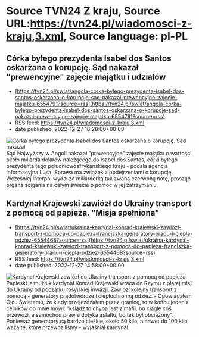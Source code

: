 # Source TVN24 Z kraju, Source URL:https://tvn24.pl/wiadomosci-z-kraju,3.xml, Source language: pl-PL

## Córka byłego prezydenta Isabel dos Santos oskarżana o korupcję. Sąd nakazał "prewencyjne" zajęcie majątku i udziałów
 - [https://tvn24.pl/swiat/angola-corka-bylego-prezydenta-isabel-dos-santos-oskarzana-o-korupcje-sad-nakazal-prewencyjne-zajecie-majatku-6554791?source=rss](https://tvn24.pl/swiat/angola-corka-bylego-prezydenta-isabel-dos-santos-oskarzana-o-korupcje-sad-nakazal-prewencyjne-zajecie-majatku-6554791?source=rss)
 - RSS feed: https://tvn24.pl/wiadomosci-z-kraju,3.xml
 - date published: 2022-12-27 18:28:00+00:00

<img alt="Córka byłego prezydenta Isabel dos Santos oskarżana o korupcję. Sąd nakazał " src="https://tvn24.pl/najnowsze/cdn-zdjecie-2o4xys-isabel-dos-santos-corka-bylego-prezydenta-angoli-6554801/alternates/LANDSCAPE_1280" />
    Sąd Najwyższy w Angoli nakazał "prewencyjne" zajęcie majątku o wartości około miliarda dolarów należącego do Isabel dos Santos, córki byłego prezydenta tego południowoafrykańskiego kraju - podała agencja informacyjna Lusa. Sprawa ma związek z podejrzeniami o korupcję. Wcześniej Interpol wydał za miliarderką tak zwaną czerwoną notę, prosząc organa ścigania na całym świecie o pomoc w jej zatrzymaniu.

## Kardynał Krajewski zawiózł do Ukrainy transport z pomocą od papieża. "Misja spełniona"
 - [https://tvn24.pl/swiat/ukraina-kardynal-konrad-krajewski-zawiozl-transport-z-pomoca-do-papieza-franciszka-generatory-pradu-i-ciepla-odziez-6554468?source=rss](https://tvn24.pl/swiat/ukraina-kardynal-konrad-krajewski-zawiozl-transport-z-pomoca-do-papieza-franciszka-generatory-pradu-i-ciepla-odziez-6554468?source=rss)
 - RSS feed: https://tvn24.pl/wiadomosci-z-kraju,3.xml
 - date published: 2022-12-27 14:58:00+00:00

<img alt="Kardynał Krajewski zawiózł do Ukrainy transport z pomocą od papieża. " src="https://tvn24.pl/najnowsze/cdn-zdjecie-ds4lzk-kardynal-konrad-krajewski-6554490/alternates/LANDSCAPE_1280" />
    Papieski jałmużnik kardynał Konrad Krajewski wraca do Rzymu z piątej misji do Ukrainy od początku rosyjskiej inwazji. Zawiózł kolejny transport z pomocą - generatory prądotwórcze i ciepłochronną odzież. - Opowiadałem Ojcu Świętemu, że kiedy przejeżdżałem przez granicę, to w końcu jeden z celników do mnie mówi: "ksiądz to chyba jest z mafii, bo ciągle coś przewozi, a samochód prawie dotyka asfaltu, bo tak był obciążony". Ponieważ generatory są bardzo ciężkie, około 50 kilo, a nawet do 100 kilo ważą te, które przewoziliśmy - wyjaśniał kardynał.
